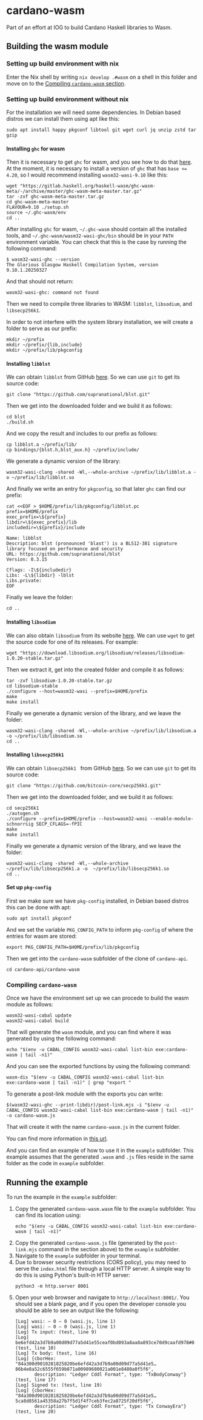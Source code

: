 # cardano-wasm

Part of an effort at IOG to build Cardano Haskell libraries to Wasm.

## Building the wasm module

### Setting up build environment with nix

Enter the Nix shell by writing `nix develop .#wasm` on a shell in this folder and move on to the [Compiling `cardano-wasm` section](#compiling-cardano-wasm).

### Setting up build environment without nix

For the installation we will need some dependencies. In Debian based distros we can install them using apt like this:

```console
sudo apt install happy pkgconf libtool git wget curl jq unzip zstd tar gzip
```

#### Installing `ghc` for wasm

Then it is necessary to get `ghc` for wasm, and you see how to do that [here](https://gitlab.haskell.org/haskell-wasm/ghc-wasm-meta#getting-started-without-nix). At the moment, it is necessary to install a version of `ghc` that has `base <= 4.20`, so I would recommend installing `wasm32-wasi-9.10` like this:

```console
wget "https://gitlab.haskell.org/haskell-wasm/ghc-wasm-meta/-/archive/master/ghc-wasm-meta-master.tar.gz"
tar -zxf ghc-wasm-meta-master.tar.gz
cd ghc-wasm-meta-master
FLAVOUR=9.10 ./setup.sh
source ~/.ghc-wasm/env
cd ..
```

After installing `ghc` for wasm, `~/.ghc-wasm` should contain all the installed tools, and `~/.ghc-wasm/wasm32-wasi-ghc/bin` should be in your `PATH` environment variable. You can check that this is the case by running the following command:
```console
$ wasm32-wasi-ghc --version
The Glorious Glasgow Haskell Compilation System, version 9.10.1.20250327
```

And that should not return:
```console
wasm32-wasi-ghc: command not found
```

Then we need to compile three libraries to WASM: `libblst`, `libsodium`, and `libsecp256k1`.

In order to not interfere with the system library installation, we will create a folder to serve as our prefix:

```console
mkdir ~/prefix
mkdir ~/prefix/{lib,include}
mkdir ~/prefix/lib/pkgconfig
```

#### Installing `libblst`

We can obtain `libblst` from GitHub [here](https://github.com/supranational/blst). So we can use `git` to get its source code:

```console
git clone "https://github.com/supranational/blst.git"
```

Then we get into the downloaded folder and we build it as follows:

```console
cd blst
./build.sh
```

And we copy the result and includes to our prefix as follows:

```console
cp libblst.a ~/prefix/lib/
cp bindings/{blst.h,blst_aux.h} ~/prefix/include/
```

We generate a dynamic version of the library:

```console
wasm32-wasi-clang -shared -Wl,--whole-archive ~/prefix/lib/libblst.a -o ~/prefix/lib/libblst.so
```

And finally we write an entry for `pkgconfig`, so that later `ghc` can find our prefix:

```
cat <<EOF > $HOME/prefix/lib/pkgconfig/libblst.pc
prefix=$HOME/prefix
exec_prefix=\${prefix}
libdir=\${exec_prefix}/lib
includedir=\${prefix}/include

Name: libblst
Description: blst (pronounced 'blast') is a BLS12-381 signature library focused on performance and security
URL: https://github.com/supranational/blst
Version: 0.3.15

Cflags: -I\${includedir}
Libs: -L\${libdir} -lblst
Libs.private:
EOF
```

Finally we leave the folder:

```console
cd ..
```

#### Installing `libsodium`

We can also obtain `libsodium` from its website [here](https://libsodium.org). We can use `wget` to get the source code for one of its releases. For example:

```console
wget "https://download.libsodium.org/libsodium/releases/libsodium-1.0.20-stable.tar.gz"
```

Then we extract it, get into the created folder and compile it as follows:

```console
tar -zxf libsodium-1.0.20-stable.tar.gz
cd libsodium-stable
./configure --host=wasm32-wasi --prefix=$HOME/prefix
make
make install
```

Finally we generate a dynamic version of the library, and we leave the folder:

```console
wasm32-wasi-clang -shared -Wl,--whole-archive ~/prefix/lib/libsodium.a -o ~/prefix/lib/libsodium.so
cd ..
```

#### Installing `libsecp256k1`

We can obtain `libsecp256k1 ` from GitHub [here](https://github.com/bitcoin-core/secp256k1). So we can use `git` to get its source code:

```console
git clone "https://github.com/bitcoin-core/secp256k1.git"
```

Then we get into the downloaded folder, and we build it as follows:

```console
cd secp256k1
./autogen.sh
./configure --prefix=$HOME/prefix --host=wasm32-wasi --enable-module-schnorrsig SECP_CFLAGS=-fPIC
make
make install
```

Finally we generate a dynamic version of the library, and we leave the folder:

```console
wasm32-wasi-clang -shared -Wl,--whole-archive ~/prefix/lib/libsecp256k1.a -o  ~/prefix/lib/libsecp256k1.so
cd ..
```

#### Set up `pkg-config`

First we make sure we have `pkg-config` installed, in Debian based distros this can be done with apt:

```console
sudo apt install pkgconf
```

And we set the variable `PKG_CONFIG_PATH` to inform `pkg-config` of where the entries for wasm are stored:

```console
export PKG_CONFIG_PATH=$HOME/prefix/lib/pkgconfig
```

Then we get into the `cardano-wasm` subfolder of the clone of `cardano-api`.

```console
cd cardano-api/cardano-wasm
```

### Compiling `cardano-wasm`

Once we have the environment set up we can procede to build the wasm module as follows:

```console
wasm32-wasi-cabal update
wasm32-wasi-cabal build
```

That will generate the `wasm` module, and you can find where it was generated by using the following command:

```console
echo "$(env -u CABAL_CONFIG wasm32-wasi-cabal list-bin exe:cardano-wasm | tail -n1)"
```

And you can see the exported functions by using the following command:

```console
wasm-dis "$(env -u CABAL_CONFIG wasm32-wasi-cabal list-bin exe:cardano-wasm | tail -n1)" | grep "export "
```

To generate a post-link module with the exports you can write:

```console
$(wasm32-wasi-ghc --print-libdir)/post-link.mjs -i "$(env -u CABAL_CONFIG wasm32-wasi-cabal list-bin exe:cardano-wasm | tail -n1)" -o cardano-wasm.js
```

That will create it with the name `cardano-wasm.js` in the current folder.

You can find more information in [this url](https://ghc.gitlab.haskell.org/ghc/doc/users_guide/wasm.html).

And you can find an example of how to use it in the `example` subfolder. This example assumes that the generated `.wasm` and `.js` files reside in the same folder as the code in `example` subfolder.

## Running the example

To run the example in the `example` subfolder:

1.  Copy the generated `cardano-wasm.wasm` file to the `example` subfolder. You can find its location using:
    ```console
    echo "$(env -u CABAL_CONFIG wasm32-wasi-cabal list-bin exe:cardano-wasm | tail -n1)"
    ```
2.  Copy the generated `cardano-wasm.js` file (generated by the `post-link.mjs` command in the section above) to the `example` subfolder.
3.  Navigate to the `example` subfolder in your terminal.
4.  Due to browser security restrictions (CORS policy), you may need to serve the `index.html` file through a local HTTP server. A simple way to do this is using Python's built-in HTTP server:
    ```console
    python3 -m http.server 8001
    ```
5.  Open your web browser and navigate to `http://localhost:8001/`. You should see a blank page, and if you open the developer console you should be able to see an output like the following:
    ```console
    [Log] wasi: – 0 – 0 (wasi.js, line 1)
    [Log] wasi: – 0 – 0 (wasi.js, line 1)
    [Log] Tx input: (test, line 9)
    [Log] be6efd42a3d7b9a00d09d77a5d41e55ceaf0bd093a8aa8a893ce70d9caafd978#0 (test, line 10)
    [Log] Tx body: (test, line 16)
    [Log] {cborHex: "84a300d9010281825820be6efd42a3d7b9a00d09d77a5d41e5…86b4e8a52c6555f659b871a00989680021a001e8480a0f5f6",
           description: "Ledger Cddl Format", type: "TxBodyConway"} (test, line 17)
    [Log] Signed tx: (test, line 19)
    [Log] {cborHex: "84a300d9010281825820be6efd42a3d7b9a00d09d77a5d41e5…5ca8d8561a45358a27b7f5d1f4f7ceb3fec2a8725f20df5f6",
           description: "Ledger Cddl Format", type: "Tx ConwayEra"} (test, line 20)
    ```
